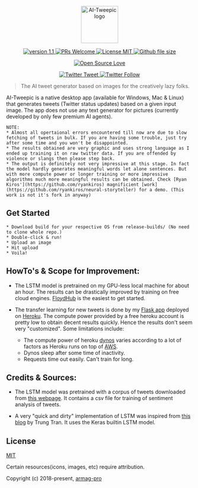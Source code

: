 
<p align="center"><a href="https://github.com/armag-pro/ai-tweepic" target="_blank" rel="noopener noreferrer"><img width="100" src="https://github.com/armag-pro/ai-tweepic/blob/master/assets/logo.png" alt="AI-Tweepic logo"></a></p>


<p align="center">
<a href="https://github.com/armag-pro/Bandit-Girl-AR/">
    <img src="https://img.shields.io/badge/version-1.1-blue.svg" alt="version 1.1">
</a>
<a href="https://github.com/armag-pro/Bandit-Girl-AR/pulls">
    <img src="https://img.shields.io/badge/PRs-Welome-brightgreen.svg" alt="PRs Welcome">
</a>
<a href="https://github.com/armag-pro/Bandit-Girl-AR">
    <img src="https://img.shields.io/apm/l/vim-mode.svg" alt="License MIT">
</a>
<a href="https://github.com/armag-pro/Bandit-Girl-AR">
    <img src="https://img.shields.io/github/size/armag-pro/Bandit-Girl-AR/ProjectSettings/ProjectVersion.txt.svg" alt="Github file size">
</a>
</p>

<p align="center">
<a href="https://github.com/ellerbrock/open-source-badge/">
    <img src="https://badges.frapsoft.com/os/v1/open-source.svg?v=103" alt="Open Source Love">
</a>
</p>

<p align="center">
<a href="https://twitter.com/intent/tweet?screen_name=mynameistsp">
    <img src="https://img.shields.io/twitter/url/http/shields.io.svg?style=social" alt="Twitter Tweet">
</a>

<a href="https://twitter.com/mynameistsp">
    <img src="https://img.shields.io/twitter/follow/mynameistsp.svg?style=social&label=Follow" alt="Twitter Follow">
</a>
</p>


> The AI tweet generator based on images for the creatively lazy folks.


AI-Tweepic is a native desktop app (available for Windows, Mac & Linux) that generates tweets (Twitter status updates) based on a given input image. The app does not use any text generator for pictures (currently developed by only few premium AI agents).

    NOTE: 
    * Almost all opertaional errors encountered till now are due to slow fetching of tweets in bulk. If you are having some trouble, just try after some time and you won't be disappointed.
    * The results obtained are very graphic and uses strong language as I ended up training it on raw twitter data. If you are offended by violence or slangs then please step back.
    * The output is definitely not very impressive at this stage. In fact the model hardly generates meaningful words let alone sentences. But with more compute power or longer training or more impressive algorithms much more meaningful results can be obtained. Check [Ryan Kiros'](https://github.com/ryankiros) magnificient [work](https://github.com/ryankiros/neural-storyteller) for a demo. (This work is not it's fork in anyway)

## Get Started

    * Download build for your respective OS from release-builds/ (No need to clone whole repo.)
    * Double-click & run!
    * Upload an image
    * Hit upload
    * Voila!

## HowTo's & Scope for Improvement:
* The LSTM model is pretrained on my GPU-less local machine for about an hour. The results can be drastically improved by training on free cloud engines. [FloydHub](https://www.floydhub.com/) is the easiest to get started.

* The transfer learning for new tweets is done by my [Flask app](https://tweepic.herokuapp.com/) deployed on [Heroku](https://www.heroku.com/). The compute power provided by a free heroku account is pretty low to obtain decent results quickly. Hence the results don't seem very "customized". Some limitations include: 

    - The compute power of heroku [dynos](https://devcenter.heroku.com/articles/dyno-types) varies according to a lot of factors as Heroku runs on top of [AWS](https://aws.amazon.com/ec2/).
    - Dynos sleep after some time of inactivity.
    - Requests time out easily. Can't train for long.


## Credits & Sources:
* The LSTM model was pretrained with a corpus of tweets downloaded 
from [this webpage](http://thinknook.com/twitter-sentiment-analysis-training-corpus-dataset-2012-09-22/). It contains a csv file for training of sentiment analysis of tweets.

* A very "quick and dirty" implementation of LSTM was inspired from [this blog](https://chunml.github.io/ChunML.github.io/project/Creating-Text-Generator-Using-Recurrent-Neural-Network/) by Trung Tran. It uses the Keras builtin LSTM model.

## License
[MIT](http://opensource.org/licenses/MIT)

Certain resources(icons, images, etc) require attribution.


Copyright (c) 2018-present, [armag-pro](https://armag-pro.github.io/)
